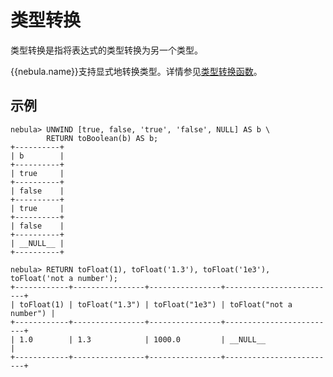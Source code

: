 # 类型转换

类型转换是指将表达式的类型转换为另一个类型。

{{nebula.name}}支持显式地转换类型。详情参见[类型转换函数](../6.functions-and-expressions/16.type-conversion.md)。

## 示例

```ngql
nebula> UNWIND [true, false, 'true', 'false', NULL] AS b \
        RETURN toBoolean(b) AS b;
+----------+
| b        |
+----------+
| true     |
+----------+
| false    |
+----------+
| true     |
+----------+
| false    |
+----------+
| __NULL__ |
+----------+

nebula> RETURN toFloat(1), toFloat('1.3'), toFloat('1e3'), toFloat('not a number');
+------------+----------------+----------------+-------------------------+
| toFloat(1) | toFloat("1.3") | toFloat("1e3") | toFloat("not a number") |
+------------+----------------+----------------+-------------------------+
| 1.0        | 1.3            | 1000.0         | __NULL__                |
+------------+----------------+----------------+-------------------------+
```
